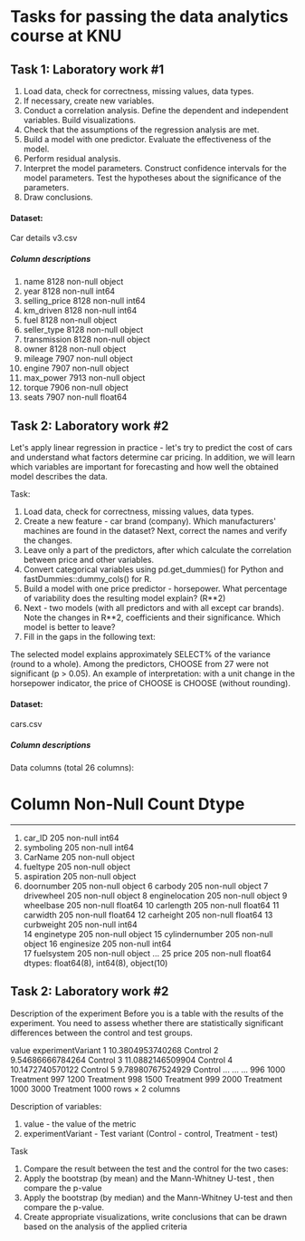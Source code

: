 # Tasks for passing the data analytics course at KNU

## Task 1: Laboratory work #1

1. Load data, check for correctness, missing values, data types.
2. If necessary, create new variables.
3. Conduct a correlation analysis. Define the dependent and independent variables. Build visualizations.
4. Check that the assumptions of the regression analysis are met.
5. Build a model with one predictor. Evaluate the effectiveness of the model.
6. Perform residual analysis.
7. Interpret the model parameters. Construct confidence intervals for the model parameters. Test the hypotheses about the significance of the parameters.
8. Draw conclusions.

#### Dataset:
    
Car details v3.csv

##### Column descriptions

 1. name           8128 non-null   object 
 2. year           8128 non-null   int64  
 3. selling_price  8128 non-null   int64  
 4. km_driven      8128 non-null   int64  
 5. fuel           8128 non-null   object 
 6. seller_type    8128 non-null   object 
 7. transmission   8128 non-null   object 
 8. owner          8128 non-null   object 
 9. mileage        7907 non-null   object 
 10. engine         7907 non-null   object 
 11. max_power      7913 non-null   object 
 12. torque         7906 non-null   object 
 13. seats          7907 non-null   float64

## Task 2: Laboratory work #2

Let's apply linear regression in practice - let's try to predict the cost of cars and understand what factors determine car pricing. In addition, we will learn which variables are important for forecasting and how well the obtained model describes the data.

Task:
1. Load data, check for correctness, missing values, data types.
2. Create a new feature - car brand (company). Which manufacturers' machines are found in the dataset? Next, correct the names and verify the changes.
3. Leave only a part of the predictors, after which calculate the correlation between price and other variables.
4. Convert categorical variables using pd.get_dummies() for Python and fastDummies::dummy_cols() for R.
5. Build a model with one price predictor - horsepower. What percentage of variability does the resulting model explain? (R**2)
6. Next - two models (with all predictors and with all except car brands). Note the changes in R**2, coefficients and their significance. Which model is better to leave?
7. Fill in the gaps in the following text:

The selected model explains approximately SELECT% of the variance (round to a whole). Among the predictors, CHOOSE from 27 were not significant (p > 0.05). An example of interpretation: with a unit change in the horsepower indicator, the price of CHOOSE is CHOOSE (without rounding).

#### Dataset:

cars.csv

##### Column descriptions

Data columns (total 26 columns):
 #   Column            Non-Null Count  Dtype  
---  ------            --------------  -----  
 1. car_ID            205 non-null    int64  
 2. symboling         205 non-null    int64  
 3. CarName           205 non-null    object 
 4. fueltype          205 non-null    object 
 5. aspiration        205 non-null    object 
 6. doornumber        205 non-null    object 
 6   carbody           205 non-null    object 
 7   drivewheel        205 non-null    object 
 8   enginelocation    205 non-null    object 
 9   wheelbase         205 non-null    float64
 10  carlength         205 non-null    float64
 11  carwidth          205 non-null    float64
 12  carheight         205 non-null    float64
 13  curbweight        205 non-null    int64  
 14  enginetype        205 non-null    object 
 15  cylindernumber    205 non-null    object 
 16  enginesize        205 non-null    int64  
 17  fuelsystem        205 non-null    object 
...
 25  price             205 non-null    float64
dtypes: float64(8), int64(8), object(10)

## Task 2: Laboratory work #2

Description of the experiment
Before you is a table with the results of the experiment. You need to assess whether there are statistically significant differences between the control and test groups.

value experimentVariant
1 10.3804953740268 Control
2 9.54686666784264 Control
3 11.0882146509904 Control
4 10.1472740570122 Control
5 9.78980767524929 Control
... ... ...
996 1000 Treatment
997 1200 Treatment
998 1500 Treatment
999 2000 Treatment
1000 3000 Treatment
1000 rows × 2 columns

Description of variables:

1. value - the value of the metric
2. experimentVariant - Test variant (Control - control, Treatment - test)

Task
1. Compare the result between the test and the control for the two cases:
2. Apply the bootstrap (by mean) and the Mann-Whitney U-test , then compare the p-value
3. Apply the bootstrap (by median) and the Mann-Whitney U-test and then compare the p-value.
4. Create appropriate visualizations, write conclusions that can be drawn based on the analysis of the applied criteria
